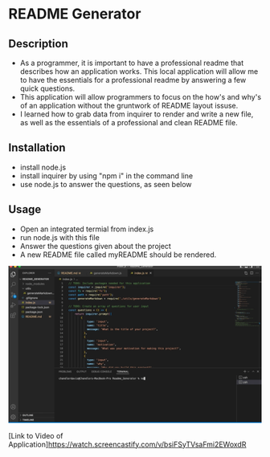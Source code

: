 # README Generator

## Description

- As a programmer, it is important to have a professional readme that describes how an application works. This local application will allow me to have the essentials for a professional readme by answering a few quick questions. 
- This application will allow programmers to focus on the how's and why's of an application without the gruntwork of README layout issuse. 
- I learned how to grab data from inquirer to render and write a new file, as well as the essentials of a professional and clean README file. 

## Installation

- install node.js
- install inquirer by using "npm i" in the command line
- use node.js to answer the questions, as seen below

## Usage

- Open an integrated termial from index.js
- run node.js with this file
- Answer the questions given about the project
- A new README file called myREADME should be rendered. 

![gif of app](./assets/READMEgenerator.gif)

[Link to Video of Application]https://watch.screencastify.com/v/bsiFSyTVsaFmi2EWoxdR

